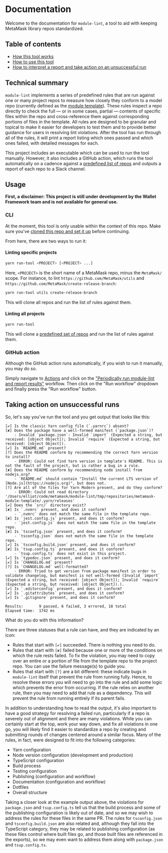 # Documentation

Welcome to the documentation for `module-lint`, a tool to aid with keeping MetaMask library repos standardized.

## Table of contents

- [How this tool works](#technical-summary)
- [How to use this tool](#usage)
- [How to interpret a report and take action on an unsuccessful run](#taking-action-on-unsuccessful-runs)

## Technical summary

`module-lint` implements a series of predefined rules that are run against one or many project repos to measure how closely they conform to a model repo (currently defined as the [module template](https://github.com/MetaMask/metamask-module-template)). These rules inspect a repo directly to check the full — or in some cases, partial — contents of specific files within the repo and cross-reference them against corresponding portions of files in the template. All rules are designed to be granular and topical to make it easier for developers to test them and to provide better guidance for users in resolving lint violations. After the tool has run through all of the rules, it will print a report listing which ones passed and which ones failed, with detailed messages for each.

This project includes an executable which can be used to run the tool manually. However, it also includes a GitHub action, which runs the tool automatically on a cadence against a [predefined list of repos](../.github/workflows/generate-periodic-report.yml) and outputs a report of each repo to a Slack channel.

## Usage

**First, a disclaimer: This project is still under development by the Wallet Framework team and is not available for general use.**

### CLI

At the moment, this tool is only usable within the context of this repo. Make sure you've [cloned this repo and set it up](../README.md#setup) before continuing.

From here, there are two ways to run it:

#### Linting specific projects

```bash
yarn run-tool <PROJECT> [<PROJECT> ...]
```

Here, `<PROJECT>` is the short name of a MetaMask repo, minus the `MetaMask/` scope. For instance, to lint `https://github.com/MetaMask/utils` and `https://github.com/MetaMask/create-release-branch`:

```bash
yarn run-tool utils create-release-branch
```

This will clone all repos and run the list of rules against them.

#### Linting all projects

```bash
yarn run-tool
```

This will clone a [predefined set of repos](../src/constants.ts) and run the list of rules against them.

### GitHub action

Although the GitHub action runs automatically, if you wish to run it manually, you may do so.

Simply navigate to [Actions](https://github.com/MetaMask/module-lint/actions) and click on the ["Periodically run module-lint and report results"](https://github.com/MetaMask/module-lint/actions/workflows/generate-periodic-report.yml) workflow. Then click on the "Run workflow" dropdown and finally press the "Run workflow" button.

## Taking action on unsuccessful runs

So, let's say you've run the tool and you get output that looks like this:

```
[✔︎] Is the classic Yarn config file (`.yarnrc`) absent?
[✘] Does the package have a well-formed manifest (`package.json`)?
    - Invalid `package.json`: Invalid `import` (Expected a string, but received: [object Object]); Invalid `require` (Expected a string, but received: [object Object]).
[✔︎] Is `README.md` present?
[?] Does the README conform by recommending the correct Yarn version to install?
    - ERROR: Could not find Yarn version in template's README. This is not the fault of the project, but is rather a bug in a rule.
[✘] Does the README conform by recommending node install from nodejs.org?
    - `README.md` should contain "Install the current LTS version of [Node.js](https://nodejs.org)", but does not.
[?] Are all of the files for Yarn Modern present, and do they conform?
    - ERROR: Could not read directory '/Users/elliot/code/metamask/module-lint/tmp/repositories/metamask-module-template/.yarn/releases'
[✔︎] Does the `src/` directory exist?
[✘] Is `.nvmrc` present, and does it conform?
    - `.nvmrc` does not match the same file in the template repo.
[✘] Is `jest.config.js` present, and does it conform?
    - `jest.config.js` does not match the same file in the template repo.
[✘] Is `tsconfig.json` present, and does it conform?
    - `tsconfig.json` does not match the same file in the template repo.
[✔︎] Is `tsconfig.build.json` present, and does it conform?
[✘] Is `tsup.config.ts` present, and does it conform?
    - `tsup.config.ts` does not exist in this project.
[✔︎] Is `typedoc.json` present, and does it conform?
[✔︎] Is `CHANGELOG.md` present?
[?] Is `CHANGELOG.md` well-formatted?
    - ERROR: Tried to get version from package manifest in order to validate changelog, but manifest is not well-formed (Invalid `import` (Expected a string, but received: [object Object]); Invalid `require` (Expected a string, but received: [object Object]).).
[✔︎] Is `.editorconfig` present, and does it conform?
[✔︎] Is `.gitattributes` present, and does it conform?
[✔︎] Is `.gitignore` present, and does it conform?

Results:       9 passed, 6 failed, 3 errored, 18 total
Elapsed time:  1742 ms
```

What do you do with this information?

<!--
As you can see, each rule has a small responsibility. Usually a rule checks whether a file or directory within the template repo is also present in the project repo and whether the contents match. But in some cases, a rule is concerned with a portion of a file (such as whether there are instructions for installing Yarn in the README and whether they match the corresponding portion of the template's README).
-->

There are three statuses that a rule can have, and they are indicated by an icon:

- Rules that start with `[✔︎]` succeeded. There is nothing you need to do.
- Rules that start with `[✘]` failed because one or more of the conditions on which the rule rests failed. To fix the violation, you may need to copy over an entire or a portion of file from the template repo to the project repo. You can use the failure message(s) to guide you.
- Rules that start with `[?]` are a bit different: these indicate bugs in `module-lint` itself that prevent the rule from running fully. Hence, to resolve these errors you will need to go into the rule and add some logic which prevents the error from occurring. If the rule relies on another rule, then you may need to add that rule as a dependency. This will prevent the rule from running entirely if its parent fails.

In addition to understanding how to read the output, it's also important to have a good strategy for resolving a failed run, particularly if a repo is severely out of alignment and there are many violations. While you can certainly start at the top, work your way down, and fix all violations in one go, you will likely find it easier to standardize a repo by creating and submitting rounds of changes centered around a similar focus. Many of the rules, in fact, were designed to fit into the following categories:

- Yarn configuration
- Node version configuration (development and production)
- TypeScript configuration
- Build process
- Testing configuration
- Publishing (configuration and workflow)
- Documentation (configuration and workflow)
- Dotfiles
- Overall structure

Taking a closer look at the example output above, the violations for `package.json` and `tsup.config.ts` tell us that the build process and some of the publishing configuration is likely out of date, and so we may wish to address the rules for these files in the same PR. The rules for `tsconfig.json` and `tsconfig.build.json` are also related and, although they fall into the TypeScript category, they may be related to publishing configuration (as these files control where built files go, and those built files are referenced in the exports), so we may even want to address them along with `package.json` and `tsup.config.ts`.
